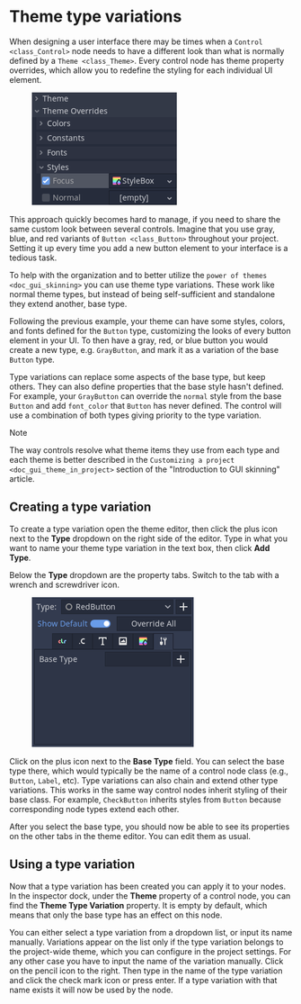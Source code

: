 # Theme type variations

When designing a user interface there may be times when a
`Control <class_Control>` node needs to have a different look than what
is normally defined by a `Theme <class_Theme>`. Every control node has
theme property overrides, which allow you to redefine the styling for
each individual UI element.

<figure class="align-center">
<img src="img/themecheck.png" alt="img/themecheck.png" />
</figure>

This approach quickly becomes hard to manage, if you need to share the
same custom look between several controls. Imagine that you use gray,
blue, and red variants of `Button <class_Button>` throughout your
project. Setting it up every time you add a new button element to your
interface is a tedious task.

To help with the organization and to better utilize the
`power of themes <doc_gui_skinning>` you can use theme type variations.
These work like normal theme types, but instead of being self-sufficient
and standalone they extend another, base type.

Following the previous example, your theme can have some styles, colors,
and fonts defined for the `Button` type, customizing the looks of every
button element in your UI. To then have a gray, red, or blue button you
would create a new type, e.g. `GrayButton`, and mark it as a variation
of the base `Button` type.

Type variations can replace some aspects of the base type, but keep
others. They can also define properties that the base style hasn't
defined. For example, your `GrayButton` can override the `normal` style
from the base `Button` and add `font_color` that `Button` has never
defined. The control will use a combination of both types giving
priority to the type variation.

Note

The way controls resolve what theme items they use from each type and
each theme is better described in the
`Customizing a project <doc_gui_theme_in_project>` section of the
"Introduction to GUI skinning" article.

## Creating a type variation

To create a type variation open the theme editor, then click the plus
icon next to the **Type** dropdown on the right side of the editor. Type
in what you want to name your theme type variation in the text box, then
click **Add Type**.

Below the **Type** dropdown are the property tabs. Switch to the tab
with a wrench and screwdriver icon.

<figure class="align-center">
<img src="img/base_type.png" alt="img/base_type.png" />
</figure>

Click on the plus icon next to the **Base Type** field. You can select
the base type there, which would typically be the name of a control node
class (e.g., `Button`, `Label`, etc). Type variations can also chain and
extend other type variations. This works in the same way control nodes
inherit styling of their base class. For example, `CheckButton` inherits
styles from `Button` because corresponding node types extend each other.

After you select the base type, you should now be able to see its
properties on the other tabs in the theme editor. You can edit them as
usual.

## Using a type variation

Now that a type variation has been created you can apply it to your
nodes. In the inspector dock, under the **Theme** property of a control
node, you can find the **Theme Type Variation** property. It is empty by
default, which means that only the base type has an effect on this node.

You can either select a type variation from a dropdown list, or input
its name manually. Variations appear on the list only if the type
variation belongs to the project-wide theme, which you can configure in
the project settings. For any other case you have to input the name of
the variation manually. Click on the pencil icon to the right. Then type
in the name of the type variation and click the check mark icon or press
enter. If a type variation with that name exists it will now be used by
the node.
